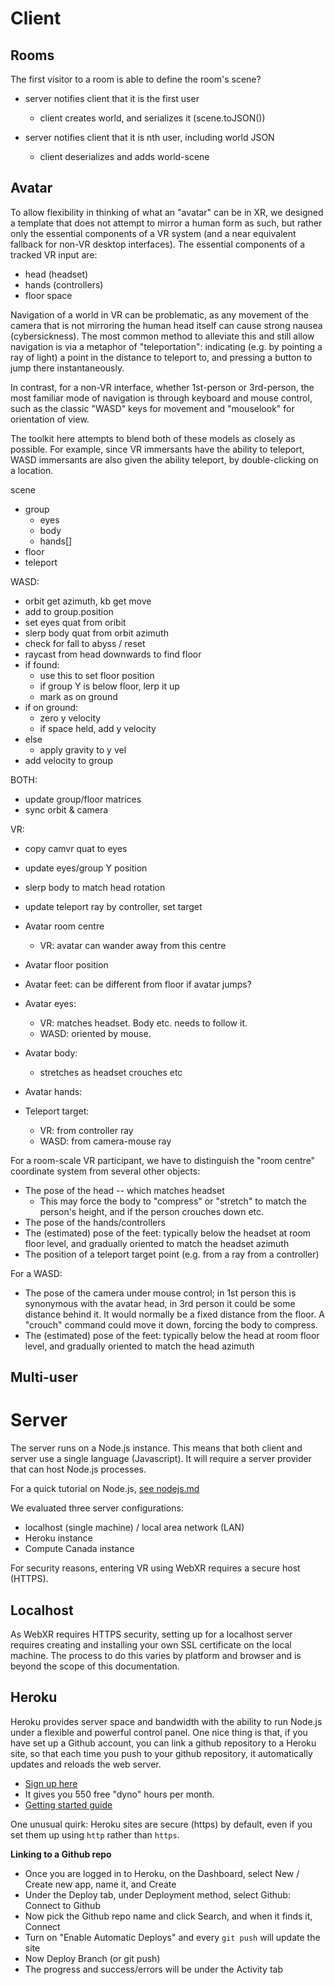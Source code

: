 

# Client


## Rooms

The first visitor to a room is able to define the room's scene?

- server notifies client that it is the first user
	- client creates world, and serializes it (scene.toJSON())

- server notifies client that it is nth user, including world JSON
	- client deserializes and adds world-scene


## Avatar

To allow flexibility in thinking of what an "avatar" can be in XR, we designed a template that does not attempt to mirror a human form as such, but rather only the essential components of a VR system (and a near equivalent fallback for non-VR desktop interfaces). The essential components of a tracked VR input are:
- head (headset)
- hands (controllers)
- floor space

Navigation of a world in VR can be problematic, as any movement of the camera that is not mirroring the human head itself can cause strong nausea (cybersickness). The most common method to alleviate this and still allow navigation is via a metaphor of "teleportation": indicating (e.g. by pointing a ray of light) a point in the distance to teleport to, and pressing a button to jump there instantaneously. 

In contrast, for a non-VR interface, whether 1st-person or 3rd-person, the most familiar mode of navigation is through keyboard and mouse control, such as the classic "WASD" keys for movement and "mouselook" for orientation of view. 

The toolkit here attempts to blend both of these models as closely as possible. For example, since VR immersants have the ability to teleport, WASD immersants are also given the ability teleport, by double-clicking on a location.

scene
- group
	- eyes
	- body
	- hands[]
- floor
- teleport

WASD:
- orbit get azimuth, kb get move
- add to group.position
- set eyes quat from oribit
- slerp body quat from orbit azimuth
- check for fall to abyss / reset
- raycast from head downwards to find floor
- if found:
	- use this to set floor position
	- if group Y is below floor, lerp it up
	- mark as on ground
- if on ground:
	- zero y velocity
	- if space held, add y velocity
- else
	- apply gravity to y vel
- add velocity to group

BOTH:
- update group/floor matrices
- sync orbit & camera

VR:
- copy camvr quat to eyes
- update eyes/group Y position
- slerp body to match head rotation
- update teleport ray by controller, set target




- Avatar room centre
	- VR: avatar can wander away from this centre
- Avatar floor position
- Avatar feet: can be different from floor if avatar jumps?
- Avatar eyes:
	- VR: matches headset. Body etc. needs to follow it.
	- WASD: oriented by mouse. 
- Avatar body:
	- stretches as headset crouches etc
- Avatar hands:
- Teleport target:
	- VR: from controller ray
	- WASD: from camera-mouse ray

For a room-scale VR participant, we have to distinguish the "room centre" coordinate system from several other objects:
- The pose of the head -- which matches headset
	- This may force the body to "compress" or "stretch" to match the person's height, and if the person crouches down etc.
- The pose of the hands/controllers
- The (estimated) pose of the feet: typically below the headset at room floor level, and gradually oriented to match the headset azimuth
- The position of a teleport target point (e.g. from a ray from a controller)

For a WASD:
- The pose of the camera under mouse control; in 1st person this is synonymous with the avatar head, in 3rd person it could be some distance behind it. It would normally be a fixed distance from the floor. A "crouch" command could move it down, forcing the body to compress. 
- The (estimated) pose of the feet: typically below the head at room floor level, and gradually oriented to match the head azimuth 


## Multi-user



# Server

The server runs on a Node.js instance. This means that both client and server use a single language (Javascript). It will require a server provider that can host Node.js processes. 

For a quick tutorial on Node.js, [see nodejs.md](nodejs.md)

We evaluated three server configurations:
- localhost (single machine) / local area network (LAN)
- Heroku instance
- Compute Canada instance

For security reasons, entering VR using WebXR requires a secure host (HTTPS). 

## Localhost

As WebXR requires HTTPS security, setting up for a localhost server requires creating and installing your own SSL certificate on the local machine. The process to do this varies by platform and browser and is beyond the scope of this documentation. 

## Heroku

Heroku provides server space and bandwidth with the ability to run Node.js under a flexible and powerful control panel. One nice thing is that, if you have set up a Github account, you can link a github repository to a Heroku site, so that each time you push to your github repository, it automatically updates and reloads the web server. 

- [Sign up here](https://signup.heroku.com)
- It gives you 550 free "dyno" hours per month. 
- [Getting started guide](https://devcenter.heroku.com/categories/nodejs-support)

One unusual quirk: Heroku sites are secure (https) by default, even if you set them up using `http` rather than `https`. 

**Linking to a Github repo**

- Once you are logged in to Heroku, on the Dashboard, select New / Create new app, name it, and Create
- Under the Deploy tab, under Deployment method, select Github: Connect to Github
- Now pick the Github repo name and click Search, and when it finds it, Connect
- Turn on "Enable Automatic Deploys" and every `git push` will update the site
- Now Deploy Branch (or git push)
- The progress and success/errors will be under the Activity tab
